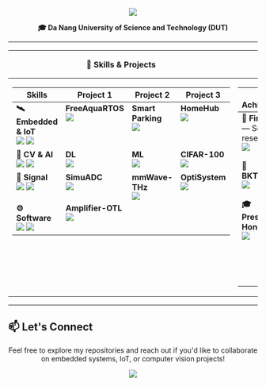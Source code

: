 <p align="center">
  <img src="https://readme-typing-svg.herokuapp.com/?font=Righteous&size=35&center=true&vCenter=true&width=600&height=70&duration=4000&lines=Hi+There!+👋;I'm+Ba+Thanh;Electronics+Engineering" />
</p>
<p align="center">
  <b>🎓 Da Nang University of Science and Technology (DUT)</b>
</p>

---
<div align="center">
<table width="96%">
  <colgroup>
    <col width="58%"><col width="42%">
  </colgroup>
  <thead>
    <tr>
      <th>🔧 Skills & Projects</th>
      <th>🏆 Achievements & 📜 Certifications</th>
    </tr>
  </thead>
  <tbody>
    <tr>
      <!-- ================= LEFT: SKILLS + PROJECTS (NESTED TABLE) ================= -->
      <td valign="top">
        <table width="100%">
          <colgroup>
            <col width="45%"><col width="18%"><col width="18%"><col width="19%">
          </colgroup>
          <thead>
            <tr>
              <th>Skills</th>
              <th>Project 1</th>
              <th>Project 2</th>
              <th>Project 3</th>
            </tr>
          </thead>
          <tbody>
            <!-- Embedded & IoT -->
            <tr>
              <td valign="top">
                <b>🛰️ Embedded & IoT</b><br/>
                <img src="https://img.shields.io/badge/ESP32-E7352C?style=flat-square&logo=espressif&logoColor=white"/>
                <img src="https://img.shields.io/badge/PlatformIO-FF6600?style=flat-square&logo=platformio&logoColor=white"/>
              </td>
              <td valign="top">
                <b>FreeAquaRTOS</b><br/>
                <a href="https://github.com/bathanh0309/FreeAqua-RTOS">
                  <img src="https://img.shields.io/badge/View-00C7B7?style=for-the-badge&logo=github&logoColor=white"/>
                </a>
              </td>
              <td valign="top">
                <b>Smart Parking</b><br/>
                <a href="https://github.com/bathanh0309/PBL3_Smart_Parking">
                  <img src="https://img.shields.io/badge/View-4285F4?style=for-the-badge&logo=github&logoColor=white"/>
                </a>
              </td>
              <td valign="top">
                <b>HomeHub</b><br/>
                <a href="https://github.com/bathanh0309/IoT-HomeHub">
                  <img src="https://img.shields.io/badge/View-FF6F00?style=for-the-badge&logo=github&logoColor=white"/>
                </a>
              </td>
            </tr>
            <!-- CV & AI -->
            <tr>
              <td valign="top">
                <b>🧠 CV & AI</b><br/>
                <img src="https://img.shields.io/badge/TensorFlow-FF6F00?style=flat-square&logo=tensorflow&logoColor=white"/>
                <img src="https://img.shields.io/badge/OpenCV-5C3EE8?style=flat-square&logo=opencv&logoColor=white"/>
              </td>
              <td valign="top">
                <b>DL</b><br/>
                <a href="https://github.com/bathanh0309/DeepLearning">
                  <img src="https://img.shields.io/badge/View-FF6F00?style=for-the-badge&logo=github&logoColor=white"/>
                </a>
              </td>
              <td valign="top">
                <b>ML</b><br/>
                <a href="https://github.com/bathanh0309/MachineLearning">
                  <img src="https://img.shields.io/badge/View-0078D7?style=for-the-badge&logo=github&logoColor=white"/>
                </a>
              </td>
              <td valign="top">
                <b>CIFAR-100</b><br/>
                <a href="https://github.com/bathanh0309/DeepLearning">
                  <img src="https://img.shields.io/badge/View-1f6feb?style=for-the-badge&logo=github&logoColor=white"/>
                </a>
              </td>
            </tr>
            <!-- Signal -->
            <tr>
              <td valign="top">
                <b>📡 Signal</b><br/>
                <img src="https://img.shields.io/badge/Simulink-FF8C00?style=flat-square&logo=mathworks&logoColor=white"/>
                <img src="https://img.shields.io/badge/OptiSystem-005BAC?style=flat-square"/>
              </td>
              <td valign="top">
                <b>SimuADC</b><br/>
                <a href="https://github.com/bathanh0309/SimuADC">
                  <img src="https://img.shields.io/badge/View-FF8C00?style=for-the-badge&logo=github&logoColor=white"/>
                </a>
              </td>
              <td valign="top">
                <b>mmWave-THz</b><br/>
                <a href="https://github.com/bathanh0309/mmWave-THz">
                  <img src="https://img.shields.io/badge/View-6A1B9A?style=for-the-badge&logo=github&logoColor=white"/>
                </a>
              </td>
              <td valign="top">
                <b>OptiSystem</b><br/>
                <a href="https://github.com/bathanh0309/Optisystem">
                  <img src="https://img.shields.io/badge/View-005BAC?style=for-the-badge&logo=github&logoColor=white"/>
                </a>
              </td>
            </tr>
            <!-- Software -->
            <tr>
              <td valign="top">
                <b>⚙️ Software</b><br/>
                <img src="https://img.shields.io/badge/Docker-2496ED?style=flat-square&logo=docker&logoColor=white"/>
                <img src="https://img.shields.io/badge/Git-F05032?style=flat-square&logo=git&logoColor=white"/>
              </td>
              <td valign="top">
                <b>Amplifier-OTL</b><br/>
                <a href="https://github.com/bathanh0309/Amplifier-OTL">
                  <img src="https://img.shields.io/badge/View-1E5083?style=for-the-badge&logo=github&logoColor=white"/>
                </a>
              </td>
              <td valign="top">&nbsp;</td>
              <td valign="top">&nbsp;</td>
            </tr>
          </tbody>
        </table>
      </td>
      <!-- ================= RIGHT: ACHIEVEMENTS + CERTIFICATIONS (NESTED TABLE) ================= -->
      <td valign="top">
        <table width="100%">
          <colgroup>
            <col width="50%"><col width="50%">
          </colgroup>
          <thead>
            <tr>
              <th>🏅 Achievements</th>
              <th>📜 Certifications</th>
            </tr>
          </thead>
          <tbody>
            <tr>
              <td valign="top">
                <b>🥇 First Prize</b> — Scientific research<br/>
                <a href="https://drive.google.com/file/d/1iI_mmLu6SrupykpjnciBaJUs4rW604Rp/view">
                  <img src="https://img.shields.io/badge/Certificate-FFD700?style=for-the-badge&logo=googledrive&logoColor=white"/>
                </a><br/><br/>
                <b>🥈 BKTechShow</b><br/>
                <a href="https://drive.google.com/file/d/1Nn8-F5u36uuBbKG1-ddfdwV_-vlJIkSc/view">
                  <img src="https://img.shields.io/badge/Certificate-C0C0C0?style=for-the-badge&logo=googledrive&logoColor=white"/>
                </a><br/><br/>
                <b>🎓 Presidential Honor</b><br/>
                <a href="https://drive.google.com/file/d/1tr2x93TwjTtUAfHl8ggOcIgXE5LCZisv/view">
                  <img src="https://img.shields.io/badge/Certificate-4285F4?style=for-the-badge&logo=googledrive&logoColor=white"/>
                </a>
              </td>
              <td valign="top">
                <b>NVIDIA — Fundamentals of DL</b><br/>
                <a href="https://drive.google.com/file/d/1IS7MKVRLEAUrxG3UAmzJelLf3vWU4Bb1/view">
                  <img src="https://img.shields.io/badge/View-76B900?style=for-the-badge&logo=googledrive&logoColor=white"/>
                </a><br/><br/>
                <b>FPGA-based ECG Enhancement</b><br/>
                <a href="https://drive.google.com/file/d/1GZvRcehhXUOCUiw5jLp3gS9lZ-kPk8T2/view">
                  <img src="https://img.shields.io/badge/View-FF6B6B?style=for-the-badge&logo=googledrive&logoColor=white"/>
                </a><br/><br/>
                <b>AI for Autonomous Vehicles</b><br/>
                <a href="https://drive.google.com/file/d/1NluBnhDf06USY6wm1r2R16zXldbwUppn/view">
                  <img src="https://img.shields.io/badge/View-0A84FF?style=for-the-badge&logo=googledrive&logoColor=white"/>
                </a><br/><br/>
                <b>Smart Waste Classification</b><br/>
                <a href="https://drive.google.com/file/d/16xMIXrvLCCrfZcEmQYMUcUV3Awe2gYDk/view">
                  <img src="https://img.shields.io/badge/View-4CAF50?style=for-the-badge&logo=googledrive&logoColor=white"/>
                </a>
              </td>
            </tr>
          </tbody>
        </table>
      </td>
    </tr>
  </tbody>
</table>
</div>


---

## 📫 Let's Connect

<p align="center">
  Feel free to explore my repositories and reach out if you'd like to collaborate on embedded systems, IoT, or computer vision projects!
</p>

<p align="center">
  <img src="https://komarev.com/ghpvc/?username=bathanh0309&color=blueviolet&style=flat-square&label=Profile+Views" />
</p>
